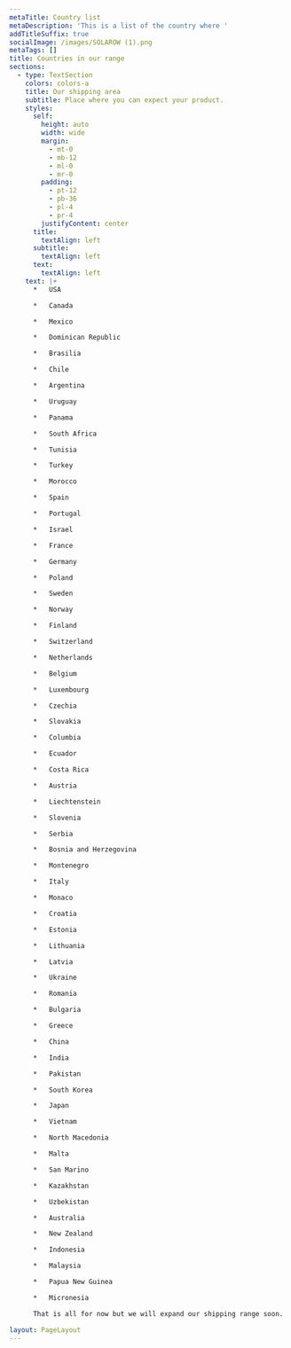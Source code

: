 ```yaml
---
metaTitle: Country list
metaDescription: 'This is a list of the country where '
addTitleSuffix: true
socialImage: /images/SOLAROW (1).png
metaTags: []
title: Countries in our range
sections:
  - type: TextSection
    colors: colors-a
    title: Our shipping area
    subtitle: Place where you can expect your product.
    styles:
      self:
        height: auto
        width: wide
        margin:
          - mt-0
          - mb-12
          - ml-0
          - mr-0
        padding:
          - pt-12
          - pb-36
          - pl-4
          - pr-4
        justifyContent: center
      title:
        textAlign: left
      subtitle:
        textAlign: left
      text:
        textAlign: left
    text: |+
      *   USA

      *   Canada

      *   Mexico

      *   Dominican Republic

      *   Brasilia

      *   Chile

      *   Argentina

      *   Uruguay

      *   Panama

      *   South Africa

      *   Tunisia

      *   Turkey

      *   Morocco

      *   Spain

      *   Portugal

      *   Israel

      *   France

      *   Germany

      *   Poland

      *   Sweden

      *   Norway

      *   Finland

      *   Switzerland

      *   Netherlands

      *   Belgium

      *   Luxembourg

      *   Czechia

      *   Slovakia

      *   Columbia

      *   Ecuador

      *   Costa Rica

      *   Austria

      *   Liechtenstein

      *   Slovenia

      *   Serbia

      *   Bosnia and Herzegovina

      *   Montenegro

      *   Italy

      *   Monaco

      *   Croatia

      *   Estonia

      *   Lithuania

      *   Latvia

      *   Ukraine

      *   Romania

      *   Bulgaria

      *   Greece

      *   China

      *   India

      *   Pakistan

      *   South Korea

      *   Japan

      *   Vietnam

      *   North Macedonia

      *   Malta

      *   San Marino

      *   Kazakhstan

      *   Uzbekistan

      *   Australia

      *   New Zealand

      *   Indonesia

      *   Malaysia

      *   Papua New Guinea

      *   Micronesia

      That is all for now but we will expand our shipping range soon.

layout: PageLayout
---
```

